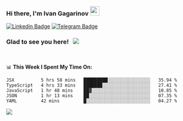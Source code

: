 ### Hi there, I'm Ivan Gagarinov <img src="https://media.giphy.com/media/hvRJCLFzcasrR4ia7z/giphy.gif" width="25px">

[![Linkedin Badge](https://img.shields.io/badge/-LinkedIn-0e76a8?style=flat-square&logo=Linkedin&logoColor=white)](https://linkedin.com/in/ivan-gagarinov-142ba3141/)
[![Telegram Badge](https://img.shields.io/badge/-Telegram-0088cc?style=flat-square&logo=Telegram&logoColor=white)](https://t.me/igagarinov)

### Glad to see you here! &nbsp; ![](https://visitor-badge.glitch.me/badge?page_id=dzencot.dzencot)

</br>

📊 **This Week I Spent My Time On:**
<!--START_SECTION:waka-->
```text
JSX          5 hrs 58 mins   █████████░░░░░░░░░░░░░░░░   35.94 % 
TypeScript   4 hrs 33 mins   ███████░░░░░░░░░░░░░░░░░░   27.41 % 
JavaScript   1 hr 48 mins    ██▓░░░░░░░░░░░░░░░░░░░░░░   10.85 % 
JSON         1 hr 13 mins    ██░░░░░░░░░░░░░░░░░░░░░░░   07.35 % 
YAML         42 mins         █░░░░░░░░░░░░░░░░░░░░░░░░   04.27 % 
```
<!--END_SECTION:waka-->

[![](https://github-readme-stats.vercel.app/api?username=dzencot&theme=gruvbox)](https://github.com/dzencot)
